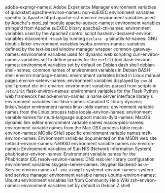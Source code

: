 adobe-expmgr-names: Adobe Experience Manager environment variables of quickstart
apache-environ-names: non-suEXEC environment variables specific to Apache httpd
apache-ssl-environ: environment variables used by Apache's mod_ssl module
apache-suexec-names: environment variables strings'd from Apache suEXEC binary
apache2-ctl-names: environment variables used by the Apache2 control script
bashenv-declared-environ: variables discovered in `bash` by running `declare -p`
binutils-ld-names: GNU binutils linker environment variables
byobu-environ-names: variables defined by the text-based window manager wrapper
common-gateway-names: environment variables used for dynamic web scripting
curl-environ-names: variables set to define proxies for the `curl(1)` tool
dash-environ-names: environment variables set by default on Debian dash shell
debian-shell-names: common names of environment variables in Debian BASH shell
environ-manpage-names: environment variables listed in Linux manual pages
environ-setenv-names: environment variables displayed by `env` at shell prompt
etc-init-environ: environment variables parsed from scripts in `/etc/init`
flask-environ-names: environment variables for the Flask Python web framework
hesiod-environ-names: a name server interface library's environment variables
libc-ldso-names: standard C library dynamic linker/loader environment names
linux-pids-names: environment variable names from the Linux process table
locale-environ-names: environment variable names for multi-language support
macos-dyld-names: MacOS dynamic link editor environment variable names
macos-pids-names: environment variable names from the Mac OSX process table
mosh-environ-names: MObile SHell specific environment variable names
msft-environ-names: Environment variables documented on the MSDN web site
netbsd-environ-names: NetBSD environment variable names
nis-environ-names: Environment variables of Sun NIS (Network Information System)
phabricator-environ-names: Environment variable names for the Phabricator IDE
resolv-environ-names: DNS resolver library configuration environment variables
skygear-server-names: Skygear Backend-as-a-Service environ names of `.env.example`
systemd-environ-names: system and service manager environment variable names
ubuntu-environ-names: Ubuntu environment variables list from Community Help Wiki
zsh-environ-names: environment variables set by default in Debian Z shell
